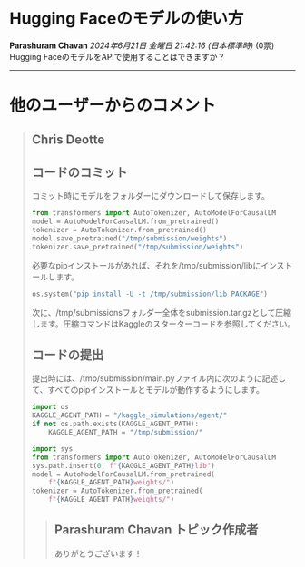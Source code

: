 # Hugging Faceのモデルの使い方
**Parashuram Chavan** *2024年6月21日 金曜日 21:42:16 (日本標準時)* (0票)
Hugging FaceのモデルをAPIで使用することはできますか？

---
 # 他のユーザーからのコメント
> ## Chris Deotte
> 
> ## コードのコミット
> 
> コミット時にモデルをフォルダーにダウンロードして保存します。
> 
> ```python
> from transformers import AutoTokenizer, AutoModelForCausalLM
> model = AutoModelForCausalLM.from_pretrained()
> tokenizer = AutoTokenizer.from_pretrained()
> model.save_pretrained("/tmp/submission/weights")
> tokenizer.save_pretrained("/tmp/submission/weights")
> ```
> 
> 必要なpipインストールがあれば、それを/tmp/submission/libにインストールします。
> 
> ```python
> os.system("pip install -U -t /tmp/submission/lib PACKAGE")
> ```
> 
> 次に、/tmp/submissionsフォルダー全体をsubmission.tar.gzとして圧縮します。圧縮コマンドはKaggleのスターターコードを参照してください。
> 
> ## コードの提出
> 
> 提出時には、/tmp/submission/main.pyファイル内に次のように記述して、すべてのpipインストールとモデルが動作するようにします。
> 
> ```python
> import os
> KAGGLE_AGENT_PATH = "/kaggle_simulations/agent/"
> if not os.path.exists(KAGGLE_AGENT_PATH):
>     KAGGLE_AGENT_PATH = "/tmp/submission/"
> 
> import sys
> from transformers import AutoTokenizer, AutoModelForCausalLM
> sys.path.insert(0, f"{KAGGLE_AGENT_PATH}lib")
> model = AutoModelForCausalLM.from_pretrained(
>     f"{KAGGLE_AGENT_PATH}weights/")
> tokenizer = AutoTokenizer.from_pretrained(
>     f"{KAGGLE_AGENT_PATH}weights/")
> ```
> 
> 
> > ## Parashuram Chavan トピック作成者
> > 
> > ありがとうございます！ 
> > 
> >
